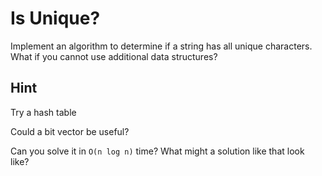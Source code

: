 # Is Unique?

Implement an algorithm to determine if a string has all unique characters. What if you cannot use additional data structures?

## Hint

Try a hash table

Could a bit vector be useful?

Can you solve it in `O(n log n)` time? What might a solution like that look like?